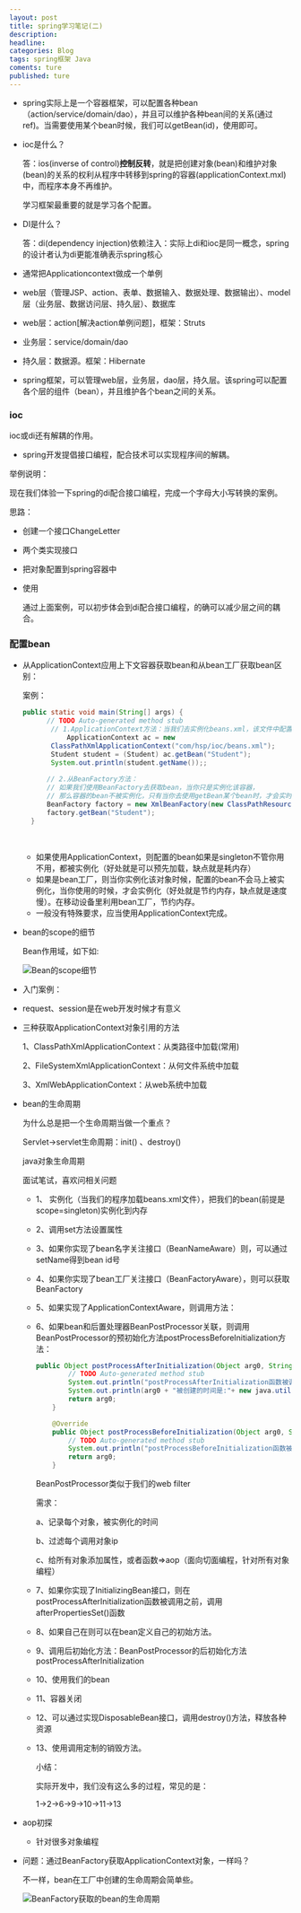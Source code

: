 ```yaml
---
layout: post
title: spring学习笔记(二)
description:
headline:
categories: Blog
tags: spring框架 Java
coments: ture
published: ture
---
```

- spring实际上是一个容器框架，可以配置各种bean（action/service/domain/dao），并且可以维护各种bean间的关系(通过ref)。当需要使用某个bean时候，我们可以getBean(id)，使用即可。

- ioc是什么？

  答：ios(inverse of control)**控制反转**，就是把创建对象(bean)和维护对象(bean)的关系的权利从程序中转移到spring的容器(applicationContext.mxl)中，而程序本身不再维护。

  学习框架最重要的就是学习各个配置。

- DI是什么？

  答：di(dependency injection)依赖注入：实际上di和ioc是同一概念，spring的设计者认为di更能准确表示spring核心

- 通常把Applicationcontext做成一个单例

- web层（管理JSP、action、表单、数据输入、数据处理、数据输出）、model层（业务层、数据访问层、持久层）、数据库

- web层：action[解决action单例问题]，框架：Struts

- 业务层：service/domain/dao

- 持久层：数据源。框架：Hibernate

- spring框架，可以管理web层，业务层，dao层，持久层。该spring可以配置各个层的组件（bean），并且维护各个bean之间的关系。

### ioc

ioc或di还有解耦的作用。

- spring开发提倡接口编程，配合技术可以实现程序间的解耦。

举例说明：

现在我们体验一下spring的di配合接口编程，完成一个字母大小写转换的案例。

思路：

- 创建一个接口ChangeLetter

- 两个类实现接口

- 把对象配置到spring容器中

- 使用

  通过上面案例，可以初步体会到di配合接口编程，的确可以减少层之间的耦合。

### 配置bean

- 从ApplicationContext应用上下文容器获取bean和从bean工厂获取bean区别：

  案例：

  ~~~java
  public static void main(String[] args) {
  		// TODO Auto-generated method stub
  		 // 1.ApplicationContext方法：当我们去实例化beans.xml，该文件中配置的bean被实例化
    		 ApplicationContext ac = new
  		 ClassPathXmlApplicationContext("com/hsp/ioc/beans.xml");
  		 Student student = (Student) ac.getBean("Student");
  		 System.out.println(student.getName());;
  		
  		// 2.从BeanFactory方法：
  		// 如果我们使用BeanFactory去获取bean，当你只是实例化该容器，
  		// 那么容器的bean不被实例化，只有当你去使用getBean某个bean时，才会实时的创建
  		BeanFactory factory = new XmlBeanFactory(new ClassPathResource("com/hsp/ioc/beans.xml"));
  		factory.getBean("Student");
  	}
  ~~~

  ​

  - 如果使用ApplicationContext，则配置的bean如果是singleton不管你用不用，都被实例化（好处就是可以预先加载，缺点就是耗内存）
  - 如果是bean工厂，则当你实例化该对象时候，配置的bean不会马上被实例化，当你使用的时候，才会实例化（好处就是节约内存，缺点就是速度慢）。在移动设备里利用bean工厂，节约内存。
  - 一般没有特殊要求，应当使用ApplicationContext完成。

- bean的scope的细节

  Bean作用域，如下如:

  ![Bean的scope细节](http://otfc4cl9r.bkt.clouddn.com/Bean%E7%9A%84scope%E7%BB%86%E8%8A%82.png)

- 入门案例：

- request、session是在web开发时候才有意义

- 三种获取ApplicationContext对象引用的方法

  1、ClassPathXmlApplicationContext：从类路径中加载(常用)

  2、FileSystemXmlApplicationContext：从何文件系统中加载

  3、XmlWebApplicationContext：从web系统中加载

- bean的生命周期

  为什么总是把一个生命周期当做一个重点？

  Servlet->servlet生命周期：init() 、destroy()

  java对象生命周期

  面试笔试，喜欢问相关问题

  - 1、 实例化（当我们的程序加载beans.xml文件），把我们的bean(前提是scope=singleton)实例化到内存
  - 2、调用set方法设置属性
  - 3、如果你实现了bean名字关注接口（BeanNameAware）则，可以通过setName得到bean id号
  - 4、如果你实现了bean工厂关注接口（BeanFactoryAware），则可以获取BeanFactory
  - 5、如果实现了ApplicationContextAware，则调用方法：


  - 6、如果bean和后置处理器BeanPostProcessor关联，则调用BeanPostProcessor的预初始化方法postProcessBeforeInitialization方法：

    ~~~java
    public Object postProcessAfterInitialization(Object arg0, String arg1) throws BeansException {
    		// TODO Auto-generated method stub
    		System.out.println("postProcessAfterInitialization函数被调用");
    		System.out.println(arg0 + "被创建的时间是:"+ new java.util.Date());
    		return arg0;
    	}

    	@Override
    	public Object postProcessBeforeInitialization(Object arg0, String arg1) throws BeansException {
    		// TODO Auto-generated method stub
    		System.out.println("postProcessBeforeInitialization函数被调用");
    		return arg0;
    	}
    ~~~

    BeanPostProcessor类似于我们的web filter

    需求：

    a、记录每个对象，被实例化的时间

    b、过滤每个调用对象ip

    c、给所有对象添加属性，或者函数=>aop（面向切面编程，针对所有对象编程）

  - 7、如果你实现了InitializingBean接口，则在postProcessAfterInitialization函数被调用之前，调用afterPropertiesSet()函数

  - 8、如果自己在<bean init-method="init" />则可以在bean定义自己的初始方法。

  - 9、调用后初始化方法：BeanPostProcessor的后初始化方法postProcessAfterInitialization

  - 10、使用我们的bean

  - 11、容器关闭

  - 12、可以通过实现DisposableBean接口，调用destroy()方法，释放各种资源

  - 13、使用<bean destroy-method="mydestroy" />调用定制的销毁方法。

    小结：

    实际开发中，我们没有这么多的过程，常见的是：

    1->2->6->9->10->11->13

- aop初探

  - 针对很多对象编程

- 问题：通过BeanFactory获取ApplicationContext对象，一样吗？

  不一样，bean在工厂中创建的生命周期会简单些。

  ![BeanFactory获取的bean的生命周期](http://otfc4cl9r.bkt.clouddn.com/BeanFactory%E8%8E%B7%E5%8F%96%E7%9A%84bean%E7%9A%84%E7%94%9F%E5%91%BD%E5%91%A8%E6%9C%9F.png)
